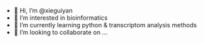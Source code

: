 - 👋 Hi, I’m @xieguiyan
- 👀 I’m interested in bioinformatics
- 🌱 I’m currently learning python & transcriptom analysis methods
- 💞️ I’m looking to collaborate on ...


